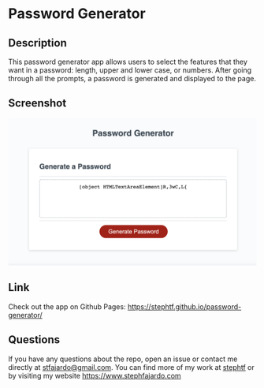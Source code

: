 # Password Generator 

## Description 
This password generator app allows users to select the features that they want in a password: length, upper and lower case, or numbers. After going through all the prompts, a password is generated and displayed to the page.

## Screenshot
![Screenshot](screenshot.png)


## Link 
Check out the app on Github Pages: https://stephtf.github.io/password-generator/

## Questions 
If you have any questions about the repo, open an issue or contact me directly at stfajardo@gmail.com. You can find more of my work at [stephtf](https://github.com/stephtf/) or by visiting my website https://www.stephfajardo.com
